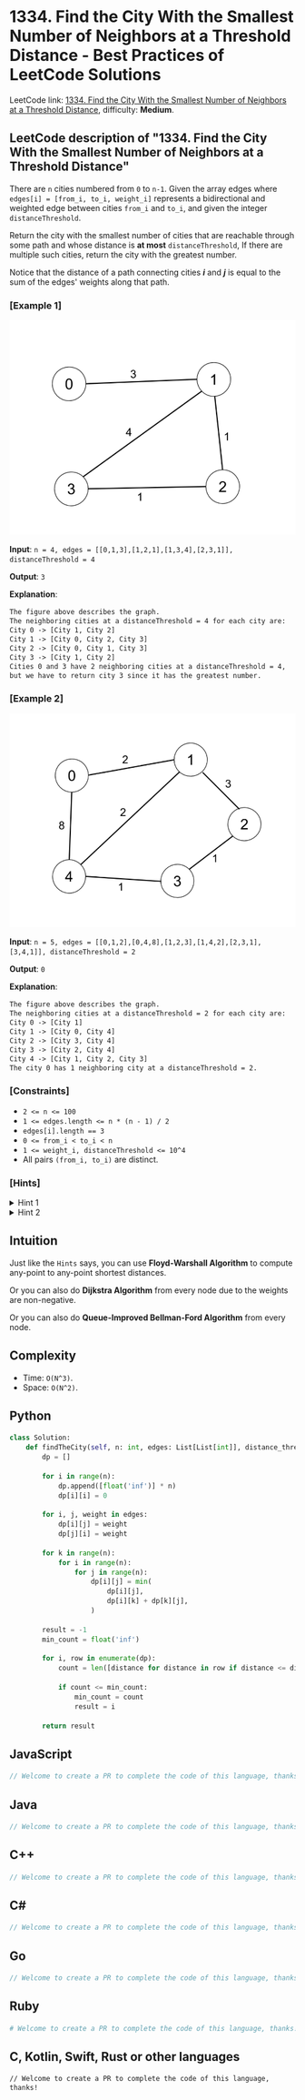 # 1334. Find the City With the Smallest Number of Neighbors at a Threshold Distance - Best Practices of LeetCode Solutions
LeetCode link: [1334. Find the City With the Smallest Number of Neighbors at a Threshold Distance](https://leetcode.com/problems/find-the-city-with-the-smallest-number-of-neighbors-at-a-threshold-distance), difficulty: **Medium**.

## LeetCode description of "1334. Find the City With the Smallest Number of Neighbors at a Threshold Distance"
There are `n` cities numbered from `0` to `n-1`. Given the array edges where `edges[i] = [from_i, to_i, weight_i]` represents a bidirectional and weighted edge between cities `from_i` and `to_i`, and given the integer `distanceThreshold`.

Return the city with the smallest number of cities that are reachable through some path and whose distance is **at most** `distanceThreshold`, If there are multiple such cities, return the city with the greatest number.

Notice that the distance of a path connecting cities _**i**_ and _**j**_ is equal to the sum of the edges' weights along that path.

### [Example 1]
![](../../images/examples/1334_1.png)

**Input**: `n = 4, edges = [[0,1,3],[1,2,1],[1,3,4],[2,3,1]], distanceThreshold = 4`

**Output**: `3`

**Explanation**:
```
The figure above describes the graph. 
The neighboring cities at a distanceThreshold = 4 for each city are:
City 0 -> [City 1, City 2] 
City 1 -> [City 0, City 2, City 3] 
City 2 -> [City 0, City 1, City 3] 
City 3 -> [City 1, City 2] 
Cities 0 and 3 have 2 neighboring cities at a distanceThreshold = 4, but we have to return city 3 since it has the greatest number.
```

### [Example 2]
![](../../images/examples/1334_2.png)

**Input**: `n = 5, edges = [[0,1,2],[0,4,8],[1,2,3],[1,4,2],[2,3,1],[3,4,1]], distanceThreshold = 2`

**Output**: `0`

**Explanation**:
```
The figure above describes the graph. 
The neighboring cities at a distanceThreshold = 2 for each city are:
City 0 -> [City 1] 
City 1 -> [City 0, City 4] 
City 2 -> [City 3, City 4] 
City 3 -> [City 2, City 4]
City 4 -> [City 1, City 2, City 3] 
The city 0 has 1 neighboring city at a distanceThreshold = 2.
```

### [Constraints]
- `2 <= n <= 100`
- `1 <= edges.length <= n * (n - 1) / 2`
- `edges[i].length == 3`
- `0 <= from_i < to_i < n`
- `1 <= weight_i, distanceThreshold <= 10^4`
- All pairs `(from_i, to_i)` are distinct.

### [Hints]
<details>
  <summary>Hint 1</summary>
  Use Floyd-Warshall's algorithm to compute any-point to any-point distances. (Or can also do Dijkstra from every node due to the weights are non-negative).
</details>

<details>
  <summary>Hint 2</summary>
  For each city calculate the number of reachable cities within the threshold, then search for the optimal city.
</details>

## Intuition
Just like the `Hints` says, you can use **Floyd-Warshall Algorithm** to compute any-point to any-point shortest distances.

Or you can also do **Dijkstra Algorithm** from every node due to the weights are non-negative.

Or you can also do **Queue-Improved Bellman-Ford Algorithm** from every node.

## Complexity
* Time: `O(N^3)`.
* Space: `O(N^2)`.

## Python
```python
class Solution:
    def findTheCity(self, n: int, edges: List[List[int]], distance_threshold: int) -> int:
        dp = []

        for i in range(n):
            dp.append([float('inf')] * n)
            dp[i][i] = 0

        for i, j, weight in edges:
            dp[i][j] = weight
            dp[j][i] = weight

        for k in range(n):
            for i in range(n):
                for j in range(n):
                    dp[i][j] = min(
                        dp[i][j],
                        dp[i][k] + dp[k][j],
                    )

        result = -1
        min_count = float('inf')

        for i, row in enumerate(dp):
            count = len([distance for distance in row if distance <= distance_threshold])

            if count <= min_count:
                min_count = count
                result = i

        return result
```

## JavaScript
```javascript
// Welcome to create a PR to complete the code of this language, thanks!
```

## Java
```java
// Welcome to create a PR to complete the code of this language, thanks!
```

## C++
```cpp
// Welcome to create a PR to complete the code of this language, thanks!
```

## C#
```c#
// Welcome to create a PR to complete the code of this language, thanks!
```

## Go
```go
// Welcome to create a PR to complete the code of this language, thanks!
```

## Ruby
```ruby
# Welcome to create a PR to complete the code of this language, thanks!
```

## C, Kotlin, Swift, Rust or other languages
```
// Welcome to create a PR to complete the code of this language, thanks!
```
